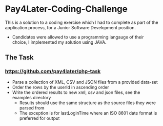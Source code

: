 # Pay4Later-Coding-Challenge
This is a solution to a coding exercise which I had to complete as part of the application process, for a Junior Software Development position.

* Candidates were allowed to use a programming langauge of their choice, I implemented my solution using JAVA.

## The Task 

### https://github.com/pay4later/php-task

* Parse a collection of XML, CSV and JSON files from a provided data-set
* Order the rows by the userId in ascending order
* Write the ordered results to new xml, csv and json files, see the examples directory
  * Results should use the same structure as the source files they were parsed from
  * The exception is for lastLoginTime where an ISO 8601 date format is preferred for output
